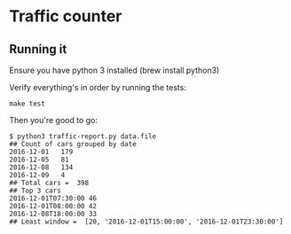 # Traffic counter

## Running it
Ensure you have python 3 installed (brew install python3)

Verify everything's in order by running the tests:

`make test`

Then you're good to go:

```
$ python3 traffic-report.py data.file
## Count of cars grouped by date
2016-12-01   179
2016-12-05   81
2016-12-08   134
2016-12-09   4
## Total cars =  398
## Top 3 cars
2016-12-01T07:30:00 46
2016-12-01T08:00:00 42
2016-12-08T18:00:00 33
## Least window =  [20, '2016-12-01T15:00:00', '2016-12-01T23:30:00']
```